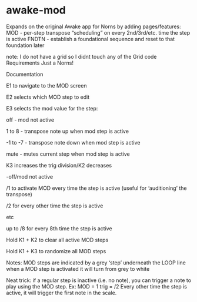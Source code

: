 # awake-mod
Expands on the original Awake app for Norns by adding pages/features:
MOD - per-step transpose “scheduling” on every 2nd/3rd/etc. time the step is active
FNDTN - establish a foundational sequence and reset to that foundation later

note: I do not have a grid so I didnt touch any of the Grid code
Requirements
Just a Norns!

Documentation

E1 to navigate to the MOD screen

E2 selects which MOD step to edit

E3 selects the mod value for the step:

off - mod not active

1 to 8 - transpose note up when mod step is active

-1 to -7 - transpose note down when mod step is active

mute - mutes current step when mod step is active

K3 increases the trig division/K2 decreases

-off/mod not active

/1 to activate MOD every time the step is active (useful for ‘auditioning’ the transpose)

/2 for every other time the step is active

etc

up to /8 for every 8th time the step is active

Hold K1 + K2 to clear all active MOD steps

Hold K1 + K3 to randomize all MOD steps

Notes:
MOD steps are indicated by a grey ‘step’ underneath the LOOP line
when a MOD step is activated it will turn from grey to white

Neat trick: if a regular step is inactive (i.e. no note), you can trigger a note to play using the MOD step. Ex: MOD = 1
trig = /2
Every other time the step is active, it will trigger the first note in the scale.
